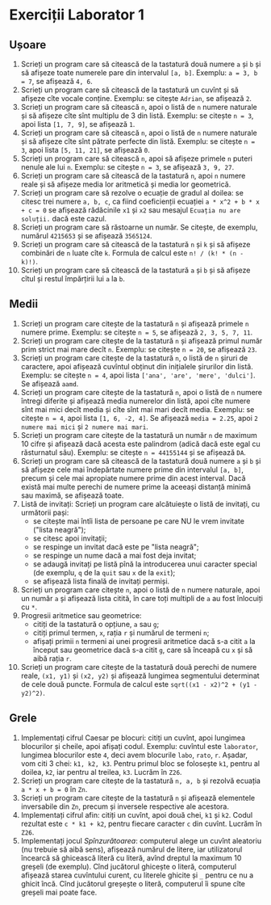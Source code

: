 # Exerciții Laborator 1

## Ușoare
1. Scrieți un program care să citească de la tastatură două numere `a` și `b` și să afișeze toate numerele pare din intervalul `[a, b]`. Exemplu: `a = 3, b = 7`, se afișează `4, 6`.
2. Scrieți un program care să citească de la tastatură un cuvînt și să afișeze cîte vocale conține. Exemplu: se citește `Adrian`, se afișează `2`.
3. Scrieți un program care să citească `n`, apoi o listă de `n` numere naturale și să afișeze cîte sînt multiplu de 3 din listă. Exemplu: se citește `n = 3`, apoi lista `[1, 7, 9]`, se afișează `1`.
4. Scrieți un program care să citească `n`, apoi o listă de `n` numere naturale și să afișeze cîte sînt pătrate perfecte din listă. Exemplu: se citește `n = 3`, apoi lista `[5, 11, 21]`, se afișează `0`.
5. Scrieți un program care să citească `n`, apoi să afișeze primele `n` puteri nenule ale lui `n`. Exemplu: se citește `n = 3`, se afișează `3, 9, 27`.
6. Scrieți un program care să citească de la tastatură `n`, apoi `n` numere reale și să afișeze media lor aritmetică și media lor geometrică.
7. Scrieți un program care să rezolve o ecuație de gradul al doilea: se citesc trei numere `a, b, c`, ca fiind coeficienții ecuației `a * x^2 + b * x + c = 0` se afișează rădăcinile `x1` și `x2` sau mesajul `Ecuația nu are soluții.` dacă este cazul.
8. Scrieți un program care să răstoarne un număr. Se citește, de exemplu, numărul `4215653` și se afișează `3565124`.
9. Scrieți un program care să citească de la tastatură `n` și `k` și să afișeze combinări de `n` luate cîte `k`. Formula de calcul este `n! / (k! * (n - k)!)`.
10. Scrieți un program care să citească de la tastatură `a` și `b` și să afișeze cîtul și restul împărțirii lui `a` la `b`.

## Medii
1. Scrieți un program care citește de la tastatură `n` și afișează primele `n` numere prime. Exemplu: se citește `n = 5`, se afișează `2, 3, 5, 7, 11`.
2. Scrieți un program care citește de la tastatură `n` și afișează primul număr prim strict mai mare decît `n`. Exemplu: se citește `n = 20`, se afișează `23`.
3. Scrieți un program care citește de la tastatură `n`, o listă de `n` șiruri de caractere, apoi afișează cuvîntul obținut din inițialele șirurilor din listă. Exemplu: se citește `n = 4`, apoi lista `['ana', 'are', 'mere', 'dulci']`. Se afișează `aamd`.
4. Scrieți un program care citește de la tastatură `n`, apoi o listă de `n` numere întregi diferite și afișează media numerelor din listă, apoi cîte numere sînt mai mici decît media și cîte sînt mai mari decît media. Exemplu: se citește `n = 4`, apoi lista `[1, 6, -2, 4]`. Se afișează `media = 2.25`, apoi `2 numere mai mici` și `2 numere mai mari`.
5. Scrieți un program care citește de la tastatură un număr `n` de maximum 10 cifre și afișează dacă acesta este palindrom (adică dacă este egal cu răsturnatul său). Exemplu: se citește `n = 44155144` și se afișează `DA`.
6. Scrieți un program care să citească de la tastatură două numere `a` și `b` și să afișeze cele mai îndepărtate numere prime din intervalul `[a, b]`, precum și cele mai apropiate numere prime din acest interval. Dacă există mai multe perechi de numere prime la aceeași distanță minimă sau maximă, se afișează toate.
7. Listă de invitați: Scrieți un program care alcătuiește o listă de invitați, cu următorii pași:
	- se citește mai întîi lista de persoane pe care NU le vrem invitate ("lista neagră");
	- se citesc apoi invitații;
	- se respinge un invitat dacă este pe "lista neagră";
	- se respinge un nume dacă a mai fost deja invitat;
	- se adaugă invitați pe listă pînă la introducerea unui caracter special (de exemplu, `q` de la `quit` sau `x` de la `exit`);
	- se afișează lista finală de invitați permiși.
8. Scrieți un program care citește `n`, apoi o listă de `n` numere naturale, apoi un număr `a` și afișează lista citită, în care toți multipli de `a` au fost înlocuiți cu `*`.
9. Progresii aritmetice sau geometrice:
	- citiți de la tastatură o opțiune, `a` sau `g`;
	- citiți primul termen, `x`, rația `r` și numărul de termeni `n`;
	- afișați primii `n` termeni ai unei progresii aritmetice dacă s-a citit `a` la început sau geometrice dacă s-a citit `g`, care să înceapă cu `x` și să aibă rația `r`.
10. Scrieți un program care citește de la tastatură două perechi de numere reale, `(x1, y1)` și `(x2, y2)` și afișează lungimea segmentului determinat de cele două puncte. Formula de calcul este `sqrt((x1 - x2)^2 + (y1 - y2)^2)`.

## Grele
1. Implementați cifrul Caesar pe blocuri: citiți un cuvînt, apoi lungimea blocurilor și cheile, apoi afișați codul. Exemplu: cuvîntul este `laborator`, lungimea blocurilor este `4`, deci avem blocurile `labo`, `rato`, `r`. Așadar, vom citi 3 chei: `k1, k2, k3`. Pentru primul bloc se folosește `k1`, pentru al doilea, `k2`, iar pentru al treilea, `k3`. Lucrăm în `Z26`.
2. Scrieți un program care citește de la tastatură `n, a, b` și rezolvă ecuația `a * x + b = 0` în `Zn`.
3. Scrieți un program care citește de la tastatură `n` și afișează elementele inversabile din `Zn`, precum și inversele respective ale acestora.
4. Implementați cifrul afin: citiți un cuvînt, apoi două chei, `k1` și `k2`. Codul rezultat este `c * k1 + k2`, pentru fiecare caracter `c` din cuvînt. Lucrăm în `Z26`.
5. Implementați jocul *Spînzurătoarea*: computerul alege un cuvînt aleatoriu (nu trebuie să aibă sens), afișează numărul de litere, iar utilizatorul încearcă să ghicească literă cu literă, avînd dreptul la maximum 10 greșeli (de exemplu). Cînd jucătorul ghicește o literă, computerul afișează starea cuvîntului curent, cu literele ghicite și `_` pentru ce nu a ghicit încă. Cînd jucătorul greșește o literă, computerul îi spune cîte greșeli mai poate face.
